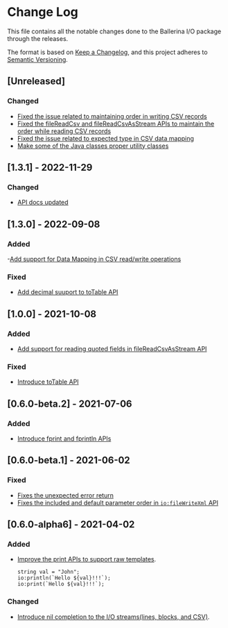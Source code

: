 # Change Log
This file contains all the notable changes done to the Ballerina I/O package through the releases.

The format is based on [Keep a Changelog](https://keepachangelog.com/en/1.0.0/),
and this project adheres to [Semantic Versioning](https://semver.org/spec/v2.0.0.html).
## [Unreleased]
### Changed
- [Fixed the issue related to maintaining order in writing CSV records](https://github.com/ballerina-platform/ballerina-standard-library/issues/3399)
- [Fixed the fileReadCsv and fileReadCsvAsStream APIs to maintain the order while reading CSV records](https://github.com/ballerina-platform/ballerina-standard-library/issues/3780)
- [Fixed the issue related to expected type in CSV data mapping](https://github.com/ballerina-platform/ballerina-standard-library/issues/3669)
- [Make some of the Java classes proper utility classes](https://github.com/ballerina-platform/ballerina-standard-library/issues/4901)

## [1.3.1] - 2022-11-29
### Changed
- [API docs updated](https://github.com/ballerina-platform/ballerina-standard-library/issues/3463)

## [1.3.0] - 2022-09-08
### Added
-[Add support for Data Mapping in CSV read/write operations](https://github.com/ballerina-platform/ballerina-standard-library/issues/2871)

### Fixed
- [Add decimal suuport to toTable API](https://github.com/ballerina-platform/ballerina-standard-library/issues/2884)


## [1.0.0] - 2021-10-08
### Added
- [Add support for reading quoted fields in fileReadCsvAsStream API](https://github.com/ballerina-platform/ballerina-standard-library/issues/1890)

### Fixed
- [Introduce toTable API](https://github.com/ballerina-platform/ballerina-standard-library/issues/1871)


## [0.6.0-beta.2] - 2021-07-06
### Added
- [Introduce fprint and fprintln APIs](https://github.com/ballerina-platform/ballerina-standard-library/issues/1394)

## [0.6.0-beta.1] - 2021-06-02
### Fixed
- [Fixes the unexpected error return](https://github.com/ballerina-platform/ballerina-standard-library/issues/1316)
- [Fixes the included and default parameter order in `io:fileWriteXml` API](https://github.com/ballerina-platform/ballerina-standard-library/issues/1346)

## [0.6.0-alpha6] - 2021-04-02
### Added
- [Improve the print APIs to support raw templates](https://github.com/ballerina-platform/ballerina-standard-library/issues/1050).
    ```ballerina
    string val = "John";
    io:println(`Hello ${val}!!!`);
    io:print(`Hello ${val}!!!`);
    ```
### Changed
- [Introduce nil completion to the I/O streams(lines, blocks, and CSV)](https://github.com/ballerina-platform/ballerina-standard-library/issues/1181). 
